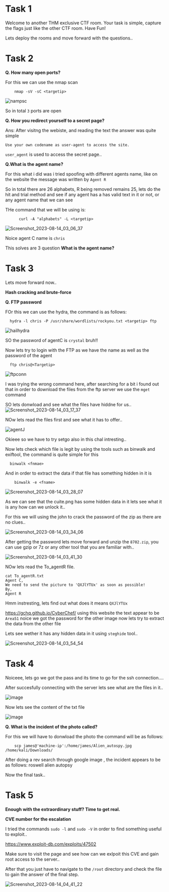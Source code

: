 # Task 1
Welcome to another THM exclusive CTF room. Your task is simple, capture the flags just like the other CTF room. Have Fun!


Lets deploy the rooms and move forward with the questions..

# Task 2

**Q. How many open ports?**

For this we can use the nmap scan


        nmap -sV -sC <targetip>

![nampsc](https://github.com/Anirudh-Saxena/THM-Agent-Sudo/assets/73027020/8f2c8957-7bcf-4bfc-86cc-b0eb4b03208c)

So in total `3` ports are open

**Q. 
How you redirect yourself to a secret page?**

Ans: After visitng the webiste, and reading the text the answer was quite simple 

` Use your own codename as user-agent to access the site. `

`user_agent` is used to access the secret page..


**Q.What is the agent name?**

For this what i did was i tried spoofing with different agents name, like on the website the message was written by `Agent R`

So in total there are 26 alphabets, R being removed remains 25, lets do the hit and trial method and see if any agent has a 
has valid text in it or not, or any agent name that we can see

THe command that we will be using is:

          curl -A "alphabets" -L <targetip>

![Screenshot_2023-08-14_03_06_37](https://github.com/Anirudh-Saxena/THM-Agent-Sudo/assets/73027020/1fb7f0c8-3cde-4fde-ae24-d13cee57c140)


Noice agent C name is `chris`


This solves are 3 question **What is the agent name?**

# Task 3

Lets move forward now..

**Hash cracking and brute-force**


**Q. FTP password**

FOr this we can use the hydra, the command is as follows:

      hydra -l chris -P /usr/share/wordlists/rockyou.txt <targetip> ftp

![hailhydra](https://github.com/Anirudh-Saxena/THM-Agent-Sudo/assets/73027020/6af27055-9cf9-4774-ae76-85584874e2e5)


SO the password of agentC is `crystal` bruh!!

Now lets try to login with the FTP as we have the name as well as the password of the agent


      ftp chris@<Targetip>

![ftpconn](https://github.com/Anirudh-Saxena/THM-Agent-Sudo/assets/73027020/d6f24403-3350-44d3-8d1a-c9e57ccd5785)

I was trying the wrong command here, after searching for a bit i found out that in order to download the files from the ftp server we use the 
`mget` command

SO lets donwload and see what the files have hiddne for us..
![Screenshot_2023-08-14_03_17_37](https://github.com/Anirudh-Saxena/THM-Agent-Sudo/assets/73027020/6eed1c1d-eead-47f0-9bec-49707e0ffa5d)

NOw lets read the files first and see what it has to offer..


![agentJ](https://github.com/Anirudh-Saxena/THM-Agent-Sudo/assets/73027020/8fc9db82-8be9-4ca6-ad30-a8fadab46822)


Okieee so we have to try setgo also in this chal intresting..

Now lets check which file is legit by using the tools such as binwalk and exiftool, the command is quite simple for this


      binwalk <fnmae>

And in order to extract the data if that file has something hidden in it is

        binwalk -e <fname>

![Screenshot_2023-08-14_03_28_07](https://github.com/Anirudh-Saxena/THM-Agent-Sudo/assets/73027020/74e5265e-c9bf-4d1a-a613-c2f93ae1010a)

As we can see that the cuite.png has some hidden data in it lets see what it is any how can we unlock it..

For this we will using the john to crack the password of the zip as there are no clues..

![Screenshot_2023-08-14_03_34_06](https://github.com/Anirudh-Saxena/THM-Agent-Sudo/assets/73027020/3351e370-0070-4691-8e1c-0ff80de2be29)

After getting the password lets move forward and unzip the `8702.zip`, you can use gzip or 7z or any other tool that you are familiar with..

![Screenshot_2023-08-14_03_41_30](https://github.com/Anirudh-Saxena/THM-Agent-Sudo/assets/73027020/6d4a3900-58d9-42fe-add9-2b604853c0fc)


NOw lets read the To_agentR file.

    cat To_agentR.txt 
    Agent C,
    We need to send the picture to 'QXJlYTUx' as soon as possible!
    By,
    Agent R

Hmm instresting, lets find out what does it means `QXJlYTUx`
  

https://gchq.github.io/CyberChef/ using this website the text appear to be `Area51` noice we got the password for the other image now lets 
try to extract the data from the other file


Lets see wether it has any hidden data in it using `steghide` tool..


![Screenshot_2023-08-14_03_54_54](https://github.com/Anirudh-Saxena/THM-Agent-Sudo/assets/73027020/e5ffc441-c24c-49ab-a3d1-cd2255620122)

# Task 4

Noiceee, lets go we got the pass and its time to go for the ssh connection....

After succesfully connecting with the server lets see what are the files in it..

![image](https://github.com/Anirudh-Saxena/THM-Agent-Sudo/assets/73027020/b0d0020e-5f01-474a-bf53-75848fc3b5f4)

Now lets see the content of the txt file

![image](https://github.com/Anirudh-Saxena/THM-Agent-Sudo/assets/73027020/1c0e403d-d2f0-48e4-a839-1dae7a8b4a3a)



**Q. What is the incident of the photo called?**

For this we will have to donwload the photo the command will be as follows:


        scp james@'machine-ip':/home/james/Alien_autospy.jpg /home/kali/Downloads/

After doing a rev search through google image , the incident appears to be as follows: roswell alien autopsy



Now the final task..


# Task 5

**Enough with the extraordinary stuff? Time to get real.**

**CVE number for the escalation** 

I tried the commands `sudo -l` and `sudo -V`  in order to find something useful to exploit..

https://www.exploit-db.com/exploits/47502

Make sure to visit the page and see how can we exlpoit this CVE and gain root access to the server..

After that you just have to navigate to the `/root` directory and check the file to gain the answer of the final step.


![Screenshot_2023-08-14_04_41_22](https://github.com/Anirudh-Saxena/THM-Agent-Sudo/assets/73027020/c2d5d727-f4ce-427c-be57-06d4fabf91ac)




        
